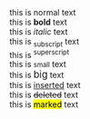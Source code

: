 <!--2/2/2023-->
<!DOCTYPE html>
<html>
 <head>
    <title>sly's webpage</title>
 </head>
<body>
  this is normal text <br>
  this is <b>bold</b> text <br>
  this is <i>italic</i> text <br>
  this is <sub>subscript</sub> text <br>
  this is <sup>superscript</sup> <br>
  this is <small>small</small> text <br>
  this is <big>big</big> text <br> 
  this is <ins>inserted</ins> text <br>
  this is <del>deleted</del> text <br>
  this is <mark>marked</mark> text <br> 


</body>




</html>
